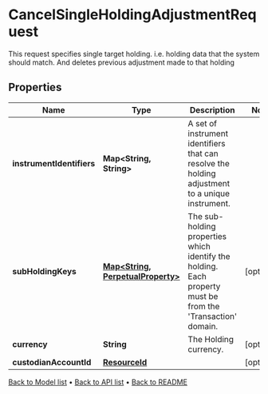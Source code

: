 

# CancelSingleHoldingAdjustmentRequest

This request specifies single target holding. i.e. holding data that the system should match. And deletes previous adjustment made to that holding

## Properties

| Name | Type | Description | Notes |
|------------ | ------------- | ------------- | -------------|
|**instrumentIdentifiers** | **Map&lt;String, String&gt;** | A set of instrument identifiers that can resolve the holding adjustment to a unique instrument. |  |
|**subHoldingKeys** | [**Map&lt;String, PerpetualProperty&gt;**](PerpetualProperty.md) | The sub-holding properties which identify the holding. Each property must be from the &#39;Transaction&#39; domain. |  [optional] |
|**currency** | **String** | The Holding currency. |  [optional] |
|**custodianAccountId** | [**ResourceId**](ResourceId.md) |  |  [optional] |



[Back to Model list](../README.md#documentation-for-models) &#8226; [Back to API list](../README.md#documentation-for-api-endpoints) &#8226; [Back to README](../README.md)


